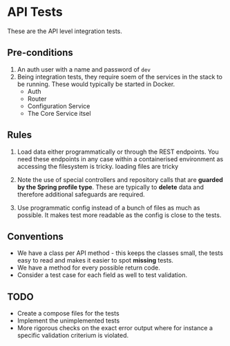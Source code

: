 API Tests
=========

These are the API level integration tests.  

Pre-conditions
--------------
1. An auth user with a name and password of `dev`
2. Being integration tests, they require soem of the services in the stack to be running. These would typically be started in Docker.
    * Auth
    * Router
    * Configuration Service
    * The Core Service itsel



Rules
-----
1. Load data either programmatically or through the REST endpoints. You need these endpoints in any case within a containerised environment as accessing 
the filesystem is tricky. loading files are tricky 

2. Note the use of special controllers and repository calls that are **guarded by the Spring profile type**. These are typically to **delete** 
data and therefore additional safeguards are required. 

3. Use programmatic config instead of a bunch of files as much as possible. It makes test more readable as the config is close to the tests.

Conventions
------------

* We have a class per API method - this keeps the classes small, the tests easy to read and makes it easier to spot **missing** tests.
* We have a method for every possible return code.
* Consider a test case for each field as well to test validation.

TODO
----

* Create a compose files for the tests
* Implement the unimplemented tests
* More rigorous checks on the exact error output where for instance a specific validation criterium is violated.
